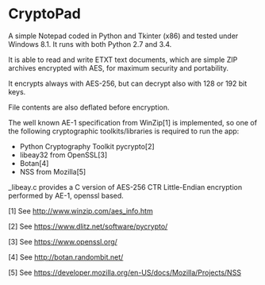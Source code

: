 CryptoPad
=========

A simple Notepad coded in Python and Tkinter (x86) and tested under Windows 8.1. It runs with both Python 2.7 and 3.4.


It is able to read and write ETXT text documents, which are simple ZIP archives encrypted with AES, for maximum security and portability.

It encrypts always with AES-256, but can decrypt also with 128 or 192 bit keys.

File contents are also deflated before encryption.


The well known AE-1 specification from WinZip[1] is implemented, so one of the following cryptographic toolkits/libraries is required to run the app:

- Python Cryptography Toolkit pycrypto[2]
- libeay32 from OpenSSL[3]
- Botan[4]
- NSS from Mozilla[5]

_libeay.c provides a C version of AES-256 CTR Little-Endian encryption performed by AE-1, openssl based.



[1] See http://www.winzip.com/aes_info.htm

[2] See https://www.dlitz.net/software/pycrypto/

[3] See https://www.openssl.org/

[4] See http://botan.randombit.net/

[5] See https://developer.mozilla.org/en-US/docs/Mozilla/Projects/NSS


